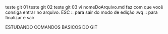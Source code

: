 teste git 01
teste git 02
teste git 03
vi nomeDoArquivo.md faz com que você consiga entrar no arquivo.
ESC :: para sair do modo de edição
:wq :: para finalizar e sair

ESTUDANDO COMANDOS BASICOS DO GIT

